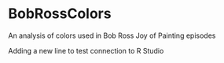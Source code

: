 # BobRossColors
An analysis of colors used in Bob Ross Joy of Painting episodes

Adding a new line to test connection to R Studio